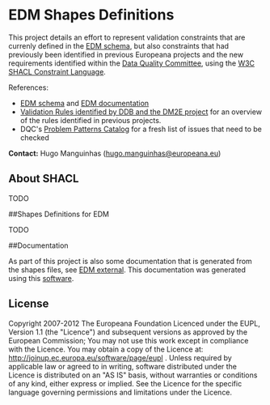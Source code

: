 # EDM Shapes Definitions

This project details an effort to represent validation constraints that are 
currenly defined in the [EDM schema](http://www.europeana.eu/schemas/edm/), 
but also constraints that had previously been identified in previous Europeana 
projects and the new requirements identified within the 
[Data Quality Committee](https://docs.google.com/document/d/1ZOSKrX7X9oU7Ob3wjinXVWenx8HCq5qnhUzljcpFKs8), 
using the [W3C SHACL Constraint Language](https://www.w3.org/TR/shacl/).

References:
- [EDM schema](http://www.europeana.eu/schemas/edm/) and [EDM documentation]()
- [Validation Rules identified by DDB and the DM2E project](https://docs.google.com/spreadsheets/d/1dI29hgckyHn3B0h5shmbYX3jcp3PZfX7TA30Ohp_dMI) for an overview of the rules identified in previous projects.
- DQC's [Problem Patterns Catalog](https://docs.google.com/spreadsheets/d/1zoU-1uPk2O5t5zRC1-MD3LakBQGJ2hsWlSnp3XS2iAk) for a fresh list of issues that need to be checked

**Contact:** Hugo Manguinhas (hugo.manguinhas@europeana.eu)

## About SHACL

TODO

##Shapes Definitions for EDM

TODO

##Documentation

As part of this project is also some documentation that is generated from the 
shapes files, see [EDM external](doc/shapes/README.md). This documentation was generated using this [software](/shapes-doc).

## License
Copyright 2007-2012 The Europeana Foundation Licenced under the EUPL, 
Version 1.1 (the "Licence") and subsequent versions as approved by the European 
Commission; You may not use this work except in compliance with the Licence. 
You may obtain a copy of the Licence at: http://joinup.ec.europa.eu/software/page/eupl .
Unless required by applicable law or agreed to in writing, software distributed 
under the Licence is distributed on an "AS IS" basis, without warranties 
or conditions of any kind, either express or implied. See the Licence for 
the specific language governing permissions and limitations under the Licence.

